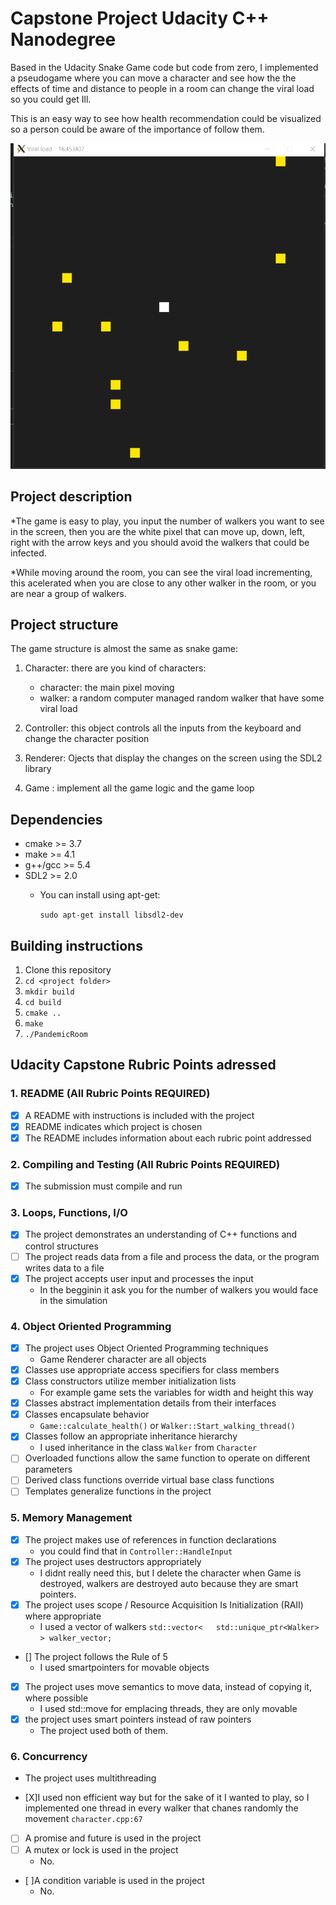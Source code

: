 # Capstone Project Udacity C++ Nanodegree

Based in the Udacity Snake Game code but code from zero, I implemented a pseudogame where you can move a character and see how the the effects of time and distance to people in a room can change the viral load so you could get Ill.

This is an easy way to see how health recommendation could be visualized so a person could be aware of the importance of follow them.


![screeshot of the simulation](pandemic_room.gif)

## Project description

*The game is easy to play, you input the number of walkers you want to see in the screen, then you are the white pixel that can move up, down, left, right with the arrow keys and you should avoid the walkers that could be infected.

*While moving around the room, you can see the viral load incrementing, this acelerated when you are close to any other walker in the room, or you are near a group of walkers.

## Project structure

The game structure is almost the same as snake game:

1. Character: there are you kind of characters:
    * character: the main pixel moving
    * walker: a random computer managed random walker that have some viral load

2. Controller: this object controls all the inputs from the keyboard and change the character position

3. Renderer: Ojects that display the changes on the screen using the SDL2 library 

4. Game : implement all the game logic and the game loop

## Dependencies

* cmake >= 3.7
* make >= 4.1
* g++/gcc >= 5.4
* SDL2 >= 2.0
    * You can install using apt-get: 

        `sudo apt-get install libsdl2-dev`

## Building instructions

1. Clone this repository
2. `cd <project folder>`
3. `mkdir build`
4. `cd build`
5. `cmake ..`
6. `make`
7. `./PandemicRoom`

## Udacity Capstone Rubric Points adressed

### 1. README (All Rubric Points REQUIRED)

- [X] A README with instructions is included with the project
- [X] README indicates which project is chosen
- [X] The README includes information about each rubric point addressed

### 2. Compiling and Testing (All Rubric Points REQUIRED)

- [X] The submission must compile and run

### 3. Loops, Functions, I/O

- [X] The project demonstrates an understanding of C++ functions and control structures
- [ ] The project reads data from a file and process the data, or the program writes data to a file
- [X] The project accepts user input and processes the input
    * In the begginin it ask you for the number of walkers you would face in the simulation


### 4. Object Oriented Programming

- [X] The project uses Object Oriented Programming techniques
    * Game Renderer character are all objects
- [X] Classes use appropriate access specifiers for class members
- [X] Class constructors utilize member initialization lists
    * For example game sets the variables for width and height this way
- [X] Classes abstract implementation details from their interfaces
- [X] Classes encapsulate behavior
    * `Game::calculate_health()` or `Walker::Start_walking_thread()`
- [X] Classes follow an appropriate inheritance hierarchy
    * I used inheritance in the class `Walker` from `Character`
- [ ] Overloaded functions allow the same function to operate on different parameters
- [ ] Derived class functions override virtual base class functions
- [ ] Templates generalize functions in the project

### 5. Memory Management

- [X] The project makes use of references in function declarations
    * you could find that in `Controller::HandleInput`
- [X] The project uses destructors appropriately
    * I didnt really need this, but I delete the character when Game is destroyed, walkers are destroyed auto because they are smart pointers.
- [X] The project uses scope / Resource Acquisition Is Initialization (RAII) where appropriate
    * I used a vector of walkers `std::vector<   std::unique_ptr<Walker>   > walker_vector;` 
- [] The project follows the Rule of 5
    * I used smartpointers for movable objects
- [X] The project uses move semantics to move data, instead of copying it, where possible
    * I used std::move for emplacing threads, they are only movable
- [X] the project uses smart pointers instead of raw pointers
    * The project used both of them.
  

### 6. Concurrency

* The project uses multithreading
- [X]I used non efficient way but for the sake of it I wanted to play, so I implemented one thread in every walker that chanes randomly the movement `character.cpp:67`
- [ ] A promise and future is used in the project
- [ ] A mutex or lock is used in the project
  * No.
- [ ]A condition variable is used in the project
  * No.


